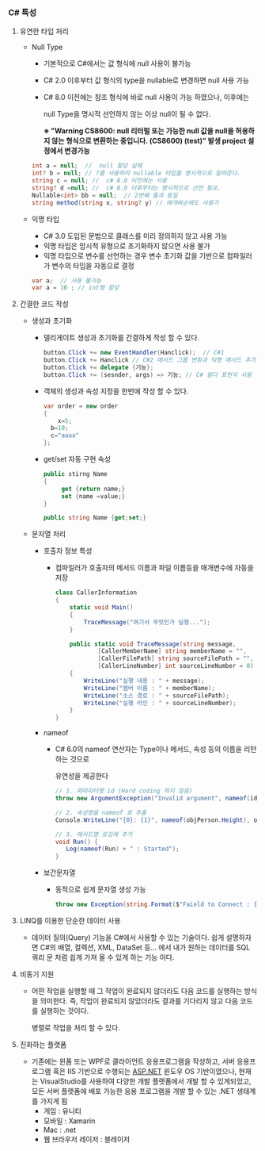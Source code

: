 
### C# 특성

1. 유연한 타입 처리
    - Null Type
        - 기본적으로 C#에서는 값 형식에 null 사용이 불가능
        - C# 2.0 이후부터 값 형식의 type을 nullable로 변경하면 null 사용 가능
        - C# 8.0 이전에는 참조 형식에 바로  null 사용이 가능 하였으나,  이후에는
            
            null Type을 명시적 선언하지 않는 이상 null이 될 수 없다.
            
            **※ "Warning CS8600: null 리터럴 또는 가능한 null 값을 null을 허용하지 않는 형식으로 변환하는 중입니다. (CS8600) (test)” 발생  project 설정에서 변경가능**
            
        
        ```csharp
        int a = null;  //  null 할당 실패
        int? b = null; // ?를 사용하여 nullable 타입을 명시적으로 알려준다.
        string c = null; //  c# 8.0 이전에는 사용
        string? d =null; //  c# 8.0 이후부터는 명시적으로 선언 필요.
        Nullable<int> bb = null;  // 2번째 줄과 동일
        string method(string x, string? y) // 매개벼순에도 사용가
        ```
        
    - 익명 타입
        - C# 3.0 도입된 문법으로 클래스를 미리 정의하지 않고 사용 가능
        - 익명 타입은 암시적 유형으로 초기화하지 않으면 사용 불가
        - 익명 타입으로 변수를 선언하는 경우 변수 초기화 값을 기반으로 컴파일러가 변수의 타입을 자동으로 결정
        
        ```csharp
        var a;  // 사용 불가능
        var a = 10 ; // int형 할당
        ```
        
2. 간결한 코드 작성
    - 생성과 초기화
        - 델리게이트 생성과 초기화를 간결하게 작성 할 수 있다.
            
            ```csharp
            button.Click += new EventHandler(Hanclick);  // C#1
            button.Click += Hanclick // C#2 메서드 그룹 변환과 익명 메서드 추가
            button.Click += delegate {기능};
            button.Click += (sesnder, args) => 기능; // C# 람다 표현식 사용
            ```
            
        - 객체의 생성과 속성 지정을 한번에 작성 할 수 있다.
            
            ```csharp
            var order = new order
            {
            	x=5;
              b=10;
              c="aaaa"
            };
            ```
            
        - get/set  자동 구현 속성
            
            ```csharp
            public stirng Name
            {
            	 get {return name;}
            	 set {name =value;}
            }
            
            public string Name {get;set;}
            ```
            
    - 문자열 처리
        - 호출자 정보 특성
            - 컴파일러가 호출자의 메서드 이름과 파일 이름등을 매개변수에 자동을  저장
                
                ```csharp
                class CallerInformation
                {
                    static void Main()
                    {
                        TraceMessage("여기서 무엇인가 실행...");
                    }
                
                    public static void TraceMessage(string message,
                            [CallerMemberName] string memberName = "",
                            [CallerFilePath] string sourceFilePath = "",
                            [CallerLineNumber] int sourceLineNumber = 0)
                    {
                        WriteLine("실행 내용 : " + message);
                        WriteLine("멤버 이름 : " + memberName);
                        WriteLine("소스 경로 : " + sourceFilePath);
                        WriteLine("실행 라인 : " + sourceLineNumber);
                    }
                }
                ```
                
        - nameof
            - C# 6.0의 nameof 연산자는 Type이나 메서드, 속성 등의 이름을 리턴하는 것으로
                
                유연성을 제공한다
                
                ```csharp
                // 1. 파마미터명 id (Hard coding 하지 않음)
                throw new ArgumentException("Invalid argument", nameof(id));
                
                // 2. 속성명을 nameof 로 추출
                Console.WriteLine("{0}: {1}", nameof(objPerson.Height), objPerson.Height);
                
                // 3. 메서드명 로깅에 추가
                void Run() {
                   Log(nameof(Run) + " : Started");
                }
                ```
                
        - 보간문자열
            - 동적으로 쉽게 문자열 생성 가능
                
                ```csharp
                throw new Exception(string.Format($"Faield to Connect : {reason}");
                ```
                
3. LINQ를 이용한 단순한 데이터 사용
    - 데이터 질의(Query) 기능을 C#에서 사용할 수 있는 기술이다. 쉽게 설명하자면 C#의 배열, 컬렉션, XML, DataSet 등... 에서 내가 원하는 데이터를 SQL 쿼리 문 처럼 쉽게 가져 올 수 있게 하는 기능 이다.
4. 비동기 지원
    - 어떤 작업을 실행할 때 그 작업이 완료되지 않더라도 다음 코드를 실행하는 방식을 의미한다. 즉, 작업이 완료되지 않았더라도 결과를 기다리지 않고 다음 코드를 실행하는 것이다.
        
        병렬로 작업을 처리 할 수 있다.
        
5. 진화하는 플랫폼
    - 기존에는 윈폼 또는 WPF로 클라이언트 응용프로그램을 작성하고, 서버 응용프로그램 혹은 IIS 기반으로 수행되는 [ASP.NET](http://ASP.NET)   윈도우 OS 기반이였으나, 현재는 VisualStudio를 사용하여 다양한 개발 플랫폼에서 개발 할 수 있게되었고, 모든 서버 플랫폼에 배포 가능한 응용 프로그램을 개발 할 수 있는 .NET 생태계를 가지게 됨
        - 게임 : 유니티
        - 모바일 : Xamarin
        - Mac : .net
        - 웹 브라우저 레이저 :  블레이저

